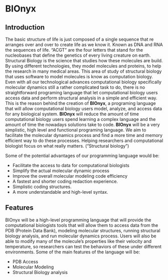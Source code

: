 # **BIOnyx**


## **Introduction**

  The basic structure of life is just composed of a single sequence that re arranges over and over to create life as we know it. Known as DNA and RNA the sequences of life. “ACGT” are the four letters that stand for the nucleobases that define the genetics of every living creature on earth. Structural Biology is the science that studies how these molecules are build. By using different technologies, they model molecules and proteins, to help the research in many medical areas. This area of study of structural biology that uses software to model molecules is know as computation biology. Even with all our technological advances computational biology specifically molecular dynamics still a rather complicated task to do, there is no straightforward programing language that let computational biology users access data and perform structural analysis in a simple and efficient way. This is the reason behind the creation of **BIOnyx**, a programing language that will allow computational biology users model, analyze, and access data for any biological system. **BIOnyx** will reduce the amount of time computational biology users spend learning a complex language and the amount of time the nowadays solutions take to code. **BIOnyx** will be a very simplistic, high level and functional programing language. We aim to facilitate the molecular dynamics process and find a more time and memory efficient way to do these processes. Helping researchers and computational biologist focus on what really matters. (“Structural biology”)

Some of the potential advantages of our programming language would be:

* Facilitate the access to data for computational biologists
* Simplify the actual molecular dynamic process
* Improve the overall molecular modeling code efficiency
* A fastest and shorter coding redaction experience.
* Simplistic coding structures.
* A more understandable and high-level syntax.


## **Features**

  BIOnyx will be a high-level programming language that will provide the computational biologists tools that will allow them to access data from the PDB (Protein Data Bank), modeling molecular structures, running structural biology analysis, and run molecular dynamics process.  Users will also be able to modify many of the molecule’s properties like their velocity and temperature, so researchers can test the behaviors of these under different environments. Some of the main features of the language will be:
* PDB Access 
* Molecular Modeling
* Structural Biology analysis
